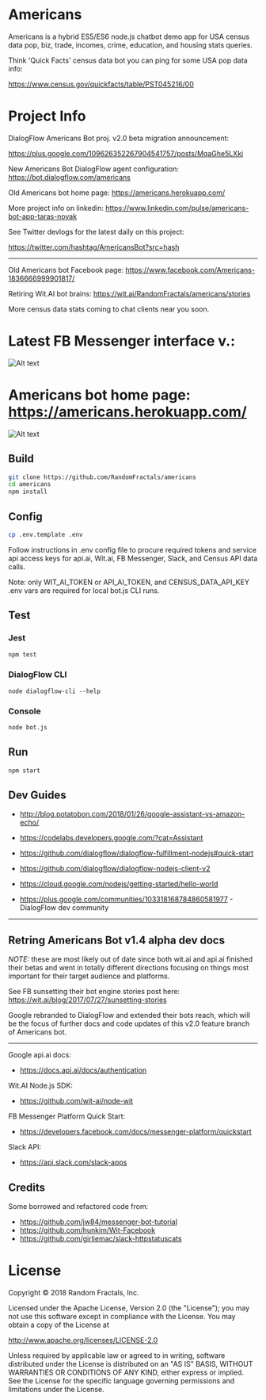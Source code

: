 # Americans

Americans is a hybrid ES5/ES6 node.js chatbot demo app for
USA census data pop, biz, trade, incomes, crime, education, and housing stats queries.

Think 'Quick Facts' census data bot you can ping for some USA pop data info:

https://www.census.gov/quickfacts/table/PST045216/00

# Project Info

DialogFlow Americans Bot proj. v2.0 beta migration announcement:

https://plus.google.com/109626352267904541757/posts/MqaGhe5LXki

New Americans Bot DialogFlow agent configuration: https://bot.dialogflow.com/americans

Old Americans bot home page: https://americans.herokuapp.com/

More project info on linkedin: https://www.linkedin.com/pulse/americans-bot-app-taras-novak

See Twitter devlogs for the latest daily on this project:

https://twitter.com/hashtag/AmericansBot?src=hash

---------------------------------------------------------------------------------

Old Americans bot Facebook page: https://www.facebook.com/Americans-1836666999901817/

Retiring Wit.AI bot brains: https://wit.ai/RandomFractals/americans/stories

More census data stats coming to chat clients near you soon.

# Latest FB Messenger interface v.: 

![Alt text](https://github.com/RandomFractals/americans/blob/master/screens/AmericansBotMVP.png?raw=true 
 "latest") 

# Americans bot home page: https://americans.herokuapp.com/

![Alt text](https://github.com/RandomFractals/americans/blob/master/screens/AmericansBotHomePageTake3.png
 "Americans Bot home page dev in progress...") 

## Build

```bash
git clone https://github.com/RandomFractals/americans
cd americans
npm install
```

## Config
```bash
cp .env.template .env
```
Follow instructions in .env config file to procure required tokens 
and service api access keys for api.ai, Wit.ai, FB Messenger, Slack, and Census API data calls.

Note: only WIT_AI_TOKEN or API_AI_TOKEN, and CENSUS_DATA_API_KEY .env vars are required for local bot.js CLI runs.

## Test
### Jest
```bash
npm test 
```

### DialogFlow CLI

```
node dialogflow-cli --help
```

### Console
```bash
node bot.js
``` 

## Run
```bash
npm start 
```

## Dev Guides

* http://blog.potatobon.com/2018/01/26/google-assistant-vs-amazon-echo/

* https://codelabs.developers.google.com/?cat=Assistant

* https://github.com/dialogflow/dialogflow-fulfillment-nodejs#quick-start

* https://github.com/dialogflow/dialogflow-nodejs-client-v2

* https://cloud.google.com/nodejs/getting-started/hello-world

* https://plus.google.com/communities/103318168784860581977 - DialogFlow dev community

--------------------------------------------------------------------------

## Retring Americans Bot v1.4 alpha dev docs 

*NOTE:* these are most likely out of date since both wit.ai and api.ai finished their betas
and went in totally different directions focusing on things most important for their target audience
and platforms.

See FB sunsetting their bot engine stories post here: https://wit.ai/blog/2017/07/27/sunsetting-stories

Google rebranded to DialogFlow and extended their bots reach, 
which will be the focus of further docs and code updates of this v2.0 feature branch of Americans bot.

----------------------------------------------------------------------------

Google api.ai docs:

* https://docs.api.ai/docs/authentication

Wit.AI Node.js SDK:

* https://github.com/wit-ai/node-wit

FB Messenger Platform Quick Start:

* https://developers.facebook.com/docs/messenger-platform/quickstart

Slack API:

* https://api.slack.com/slack-apps

## Credits
Some borrowed and refactored code from:

* https://github.com/jw84/messenger-bot-tutorial
* https://github.com/hunkim/Wit-Facebook
* https://github.com/girliemac/slack-httpstatuscats


# License

Copyright © 2018 Random Fractals, Inc.

Licensed under the Apache License, Version 2.0 (the "License");
you may not use this software except in compliance with the License.
You may obtain a copy of the License at

http://www.apache.org/licenses/LICENSE-2.0

Unless required by applicable law or agreed to in writing, software
distributed under the License is distributed on an "AS IS" BASIS,
WITHOUT WARRANTIES OR CONDITIONS OF ANY KIND, either express or implied.
See the License for the specific language governing permissions and
limitations under the License.
